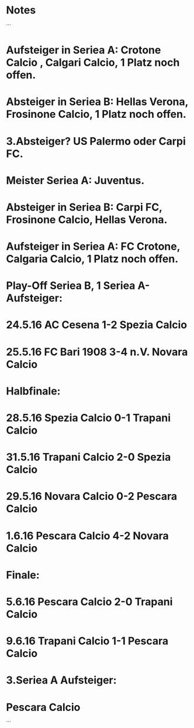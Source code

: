 # Notes

´´´
# Aufsteiger in Seriea A:     Crotone Calcio , Calgari Calcio, 1 Platz noch offen.
# Absteiger in Seriea B:   Hellas Verona, Frosinone Calcio, 1 Platz noch offen.

# 3.Absteiger?  US Palermo oder Carpi FC.

#  Meister Seriea A:   Juventus.
#  Absteiger in Seriea B: Carpi FC, Frosinone Calcio, Hellas Verona.
#  Aufsteiger in Seriea A: FC Crotone, Calgaria Calcio, 1 Platz noch offen.
#
#  Play-Off Seriea B, 1 Seriea A-Aufsteiger:
#
#  24.5.16  AC Cesena     1-2 Spezia Calcio
#  25.5.16  FC Bari 1908  3-4 n.V. Novara Calcio
#
#  Halbfinale:
#
#  28.5.16  Spezia Calcio  0-1 Trapani Calcio
#  31.5.16  Trapani Calcio 2-0 Spezia Calcio
#
#  29.5.16  Novara Calcio  0-2 Pescara Calcio
#  1.6.16   Pescara Calcio 4-2 Novara Calcio
#
#  Finale:
#
#  5.6.16  Pescara Calcio 2-0 Trapani Calcio
#  9.6.16  Trapani Calcio 1-1 Pescara Calcio
#
#  3.Seriea A Aufsteiger:
#  Pescara Calcio
´´´
